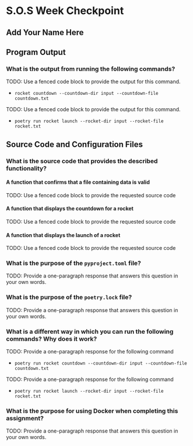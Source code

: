 # S.O.S Week Checkpoint

## Add Your Name Here

## Program Output

### What is the output from running the following commands?

TODO: Use a fenced code block to provide the output for this command.

- `rocket countdown --countdown-dir input --countdown-file countdown.txt`

TODO: Use a fenced code block to provide the output for this command.

- `poetry run rocket launch --rocket-dir input --rocket-file rocket.txt`

## Source Code and Configuration Files

### What is the source code that provides the described functionality?

#### A function that confirms that a file containing data is valid

TODO: Use a fenced code block to provide the requested source code

#### A function that displays the countdown for a rocket

TODO: Use a fenced code block to provide the requested source code

#### A function that displays the launch of a rocket

TODO: Use a fenced code block to provide the requested source code

### What is the purpose of the `pyproject.toml` file?

TODO: Provide a one-paragraph response that answers this question in your own words.

### What is the purpose of the `poetry.lock` file?

TODO: Provide a one-paragraph response that answers this question in your own words.

### What is a different way in which you can run the following commands? Why does it work?

TODO: Provide a one-paragraph response for the following command

- `poetry run rocket countdown --countdown-dir input --countdown-file countdown.txt`

TODO: Provide a one-paragraph response for the following command

- `poetry run rocket launch --rocket-dir input --rocket-file rocket.txt`

### What is the purpose for using Docker when completing this assignment?

TODO: Provide a one-paragraph response that answers this question in your own words.
